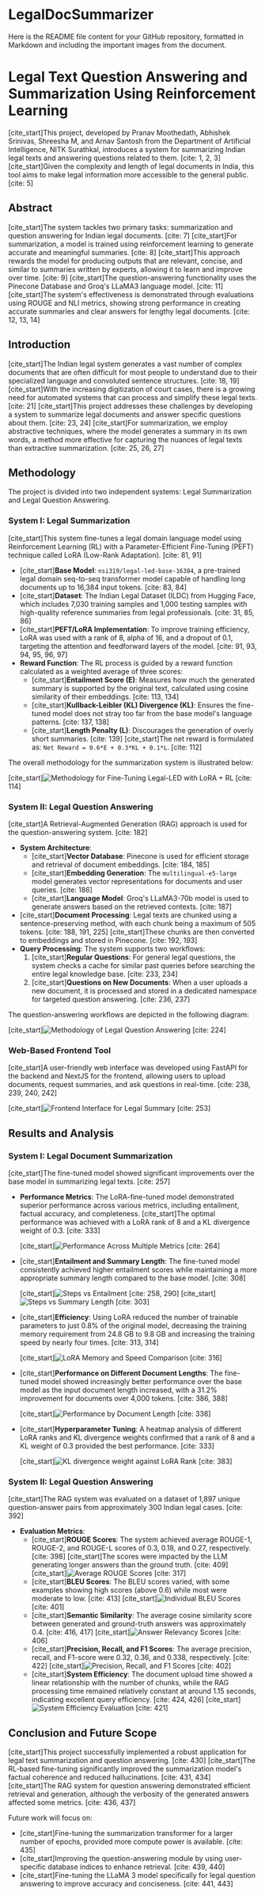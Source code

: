 # LegalDocSummarizer

Here is the README file content for your GitHub repository, formatted in Markdown and including the important images from the document.

# Legal Text Question Answering and Summarization Using Reinforcement Learning

[cite_start]This project, developed by Pranav Moothedath, Abhishek Srinivas, Shreesha M, and Arnav Santosh from the Department of Artificial Intelligence, NITK Surathkal, introduces a system for summarizing Indian legal texts and answering questions related to them. [cite: 1, 2, 3] [cite_start]Given the complexity and length of legal documents in India, this tool aims to make legal information more accessible to the general public. [cite: 5]

## Abstract

[cite_start]The system tackles two primary tasks: summarization and question answering for Indian legal documents. [cite: 7] [cite_start]For summarization, a model is trained using reinforcement learning to generate accurate and meaningful summaries. [cite: 8] [cite_start]This approach rewards the model for producing outputs that are relevant, concise, and similar to summaries written by experts, allowing it to learn and improve over time. [cite: 9] [cite_start]The question-answering functionality uses the Pinecone Database and Groq's LLaMA3 language model. [cite: 11] [cite_start]The system's effectiveness is demonstrated through evaluations using ROUGE and NLI metrics, showing strong performance in creating accurate summaries and clear answers for lengthy legal documents. [cite: 12, 13, 14]

## Introduction

[cite_start]The Indian legal system generates a vast number of complex documents that are often difficult for most people to understand due to their specialized language and convoluted sentence structures. [cite: 18, 19] [cite_start]With the increasing digitization of court cases, there is a growing need for automated systems that can process and simplify these legal texts. [cite: 21] [cite_start]This project addresses these challenges by developing a system to summarize legal documents and answer specific questions about them. [cite: 23, 24] [cite_start]For summarization, we employ abstractive techniques, where the model generates a summary in its own words, a method more effective for capturing the nuances of legal texts than extractive summarization. [cite: 25, 26, 27]

## Methodology

The project is divided into two independent systems: Legal Summarization and Legal Question Answering.

### System I: Legal Summarization

[cite_start]This system fine-tunes a legal domain language model using Reinforcement Learning (RL) with a Parameter-Efficient Fine-Tuning (PEFT) technique called LoRA (Low-Rank Adaptation). [cite: 81, 91]

* [cite_start]**Base Model**: `nsi319/legal-led-base-16384`, a pre-trained legal domain seq-to-seq transformer model capable of handling long documents up to 16,384 input tokens. [cite: 83, 84]
* [cite_start]**Dataset**: The Indian Legal Dataset (ILDC) from Hugging Face, which includes 7,030 training samples and 1,000 testing samples with high-quality reference summaries from legal professionals. [cite: 31, 85, 86]
* [cite_start]**PEFT/LoRA Implementation**: To improve training efficiency, LoRA was used with a rank of 8, alpha of 16, and a dropout of 0.1, targeting the attention and feedforward layers of the model. [cite: 91, 93, 94, 95, 96, 97]
* **Reward Function**: The RL process is guided by a reward function calculated as a weighted average of three scores:
    * [cite_start]**Entailment Score (E)**: Measures how much the generated summary is supported by the original text, calculated using cosine similarity of their embeddings. [cite: 113, 134]
    * [cite_start]**Kullback-Leibler (KL) Divergence (KL)**: Ensures the fine-tuned model does not stray too far from the base model's language patterns. [cite: 137, 138]
    * [cite_start]**Length Penalty (L)**: Discourages the generation of overly short summaries. [cite: 139]
    [cite_start]The net reward is formulated as: `Net Reward = 0.6*E + 0.3*KL + 0.1*L`. [cite: 112]

The overall methodology for the summarization system is illustrated below:

[cite_start]![Methodology for Fine-Tuning Legal-LED with LoRA + RL](https://storage.googleapis.com/gemini-prod/images/051794b6-0e1d-4033-ae8f-4ed7927d61c7.png) [cite: 114]

### System II: Legal Question Answering

[cite_start]A Retrieval-Augmented Generation (RAG) approach is used for the question-answering system. [cite: 182]

* **System Architecture**:
    * [cite_start]**Vector Database**: Pinecone is used for efficient storage and retrieval of document embeddings. [cite: 184, 185]
    * [cite_start]**Embedding Generation**: The `multilingual-e5-large` model generates vector representations for documents and user queries. [cite: 186]
    * [cite_start]**Language Model**: Groq's LLaMA3-70b model is used to generate answers based on the retrieved contexts. [cite: 187]
* [cite_start]**Document Processing**: Legal texts are chunked using a sentence-preserving method, with each chunk being a maximum of 505 tokens. [cite: 188, 191, 225] [cite_start]These chunks are then converted to embeddings and stored in Pinecone. [cite: 192, 193]
* **Query Processing**: The system supports two workflows:
    1.  [cite_start]**Regular Questions**: For general legal questions, the system checks a cache for similar past queries before searching the entire legal knowledge base. [cite: 233, 234]
    2.  [cite_start]**Questions on New Documents**: When a user uploads a new document, it is processed and stored in a dedicated namespace for targeted question answering. [cite: 236, 237]

The question-answering workflows are depicted in the following diagram:

[cite_start]![Methodology of Legal Question Answering](https://storage.googleapis.com/gemini-prod/images/5d326f50-d475-4303-926f-4c5414ab26a0.png) [cite: 224]

### Web-Based Frontend Tool

[cite_start]A user-friendly web interface was developed using FastAPI for the backend and NextJS for the frontend, allowing users to upload documents, request summaries, and ask questions in real-time. [cite: 238, 239, 240, 242]

[cite_start]![Frontend Interface for Legal Summary](https://storage.googleapis.com/gemini-prod/images/e775a610-85f2-45a7-9388-75c1a79f831b.png) [cite: 253]

## Results and Analysis

### System I: Legal Document Summarization

[cite_start]The fine-tuned model showed significant improvements over the base model in summarizing legal texts. [cite: 257]

* **Performance Metrics**: The LoRA-fine-tuned model demonstrated superior performance across various metrics, including entailment, factual accuracy, and completeness. [cite_start]The optimal performance was achieved with a LoRA rank of 8 and a KL divergence weight of 0.3. [cite: 333]

    [cite_start]![Performance Across Multiple Metrics](https://storage.googleapis.com/gemini-prod/images/5089e5f5-a6a9-4504-83e1-73934d402b93.png) [cite: 264]

* [cite_start]**Entailment and Summary Length**: The fine-tuned model consistently achieved higher entailment scores while maintaining a more appropriate summary length compared to the base model. [cite: 308]

    [cite_start]![Steps vs Entailment](https://storage.googleapis.com/gemini-prod/images/7376c039-b9d9-482f-893c-28b9d3b10c9c.png) [cite: 258, 290]
    [cite_start]![Steps vs Summary Length](https://storage.googleapis.com/gemini-prod/images/15049383-c5eb-4a25-a745-090c8a6fcf7c.png) [cite: 303]

* [cite_start]**Efficiency**: Using LoRA reduced the number of trainable parameters to just 0.8% of the original model, decreasing the training memory requirement from 24.8 GB to 9.8 GB and increasing the training speed by nearly four times. [cite: 313, 314]

    [cite_start]![LoRA Memory and Speed Comparison](https://storage.googleapis.com/gemini-prod/images/41d63637-23b0-466d-88f6-df3228d4e9fd.png) [cite: 316]

* [cite_start]**Performance on Different Document Lengths**: The fine-tuned model showed increasingly better performance over the base model as the input document length increased, with a 31.2% improvement for documents over 4,000 tokens. [cite: 386, 388]

    [cite_start]![Performance by Document Length](https://storage.googleapis.com/gemini-prod/images/0c0428be-67d4-42b7-a3ca-79a405a81eb8.png) [cite: 336]

* [cite_start]**Hyperparameter Tuning**: A heatmap analysis of different LoRA ranks and KL divergence weights confirmed that a rank of 8 and a KL weight of 0.3 provided the best performance. [cite: 333]

    [cite_start]![KL divergence weight against LoRA Rank](https://storage.googleapis.com/gemini-prod/images/3a9a5a3a-5cc6-47b8-b80c-e2f7b8f04fd6.png) [cite: 383]

### System II: Legal Question Answering

[cite_start]The RAG system was evaluated on a dataset of 1,897 unique question-answer pairs from approximately 300 Indian legal cases. [cite: 392]

* **Evaluation Metrics**:
    * [cite_start]**ROUGE Scores**: The system achieved average ROUGE-1, ROUGE-2, and ROUGE-L scores of 0.3, 0.18, and 0.27, respectively. [cite: 398] [cite_start]The scores were impacted by the LLM generating longer answers than the ground truth. [cite: 409]
        [cite_start]![Average ROUGE Scores](https://storage.googleapis.com/gemini-prod/images/7747e928-f66f-4bd6-97b7-6e696f5b90f4.png) [cite: 317]
    * [cite_start]**BLEU Scores**: The BLEU scores varied, with some examples showing high scores (above 0.6) while most were moderate to low. [cite: 413]
        [cite_start]![Individual BLEU Scores](https://storage.googleapis.com/gemini-prod/images/a568c0b5-7c15-46c5-84ac-a4e1d93962d2.png) [cite: 401]
    * [cite_start]**Semantic Similarity**: The average cosine similarity score between generated and ground-truth answers was approximately 0.4. [cite: 416, 417]
        [cite_start]![Answer Relevancy Scores](https://storage.googleapis.com/gemini-prod/images/73fdfb0d-d4a6-444f-b645-8126788523c1.png) [cite: 406]
    * [cite_start]**Precision, Recall, and F1 Scores**: The average precision, recall, and F1-score were 0.32, 0.36, and 0.338, respectively. [cite: 422]
        [cite_start]![Precision, Recall, and F1 Scores](https://storage.googleapis.com/gemini-prod/images/2237599c-e35f-4054-bc7f-273b5f92ffb7.png) [cite: 402]
    * [cite_start]**System Efficiency**: The document upload time showed a linear relationship with the number of chunks, while the RAG processing time remained relatively constant at around 1.15 seconds, indicating excellent query efficiency. [cite: 424, 426]
        [cite_start]![System Efficiency Evaluation](https://storage.googleapis.com/gemini-prod/images/6df2881a-6bb8-45e0-9426-ed87661cf543.png) [cite: 421]

## Conclusion and Future Scope

[cite_start]This project successfully implemented a robust application for legal text summarization and question answering. [cite: 430] [cite_start]The RL-based fine-tuning significantly improved the summarization model's factual coherence and reduced hallucinations. [cite: 431, 434] [cite_start]The RAG system for question answering demonstrated efficient retrieval and generation, although the verbosity of the generated answers affected some metrics. [cite: 436, 437]

Future work will focus on:
* [cite_start]Fine-tuning the summarization transformer for a larger number of epochs, provided more compute power is available. [cite: 435]
* [cite_start]Improving the question-answering module by using user-specific database indices to enhance retrieval. [cite: 439, 440]
* [cite_start]Fine-tuning the LLaMA 3 model specifically for legal question answering to improve accuracy and conciseness. [cite: 441, 443]
